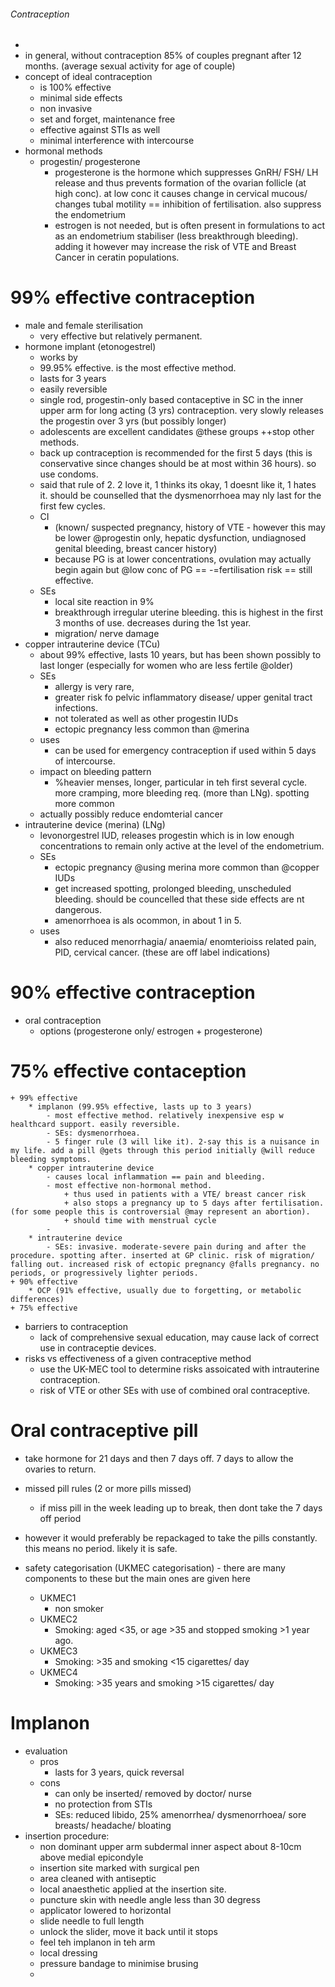 
###### Contraception 
-
- in general, without contraception 85% of couples pregnant after 12 months. (average sexual activity for age of couple)
- concept of ideal contraception
    + is 100% effective
    + minimal side effects
    + non invasive
    + set and forget, maintenance free
    + effective against STIs as well
    + minimal interference with intercourse
- hormonal methods
    + progestin/ progesterone
        * progesterone is the hormone which suppresses GnRH/ FSH/ LH release and thus prevents formation of the ovarian follicle (at high conc). at low conc it causes change in cervical mucous/ changes tubal motility == inhibition of fertilisation. also suppress the endometrium 
        * estrogen is not needed, but is often present in formulations to act as an endometrium stabiliser (less breakthrough bleeding). adding it however may increase the risk of VTE and Breast Cancer in ceratin populations. 


# 99% effective contraception
- male and female sterilisation
    + very effective but relatively permanent.
- hormone implant (etonogestrel)
    + works by 
    + 99.95% effective. is the most effective method. 
    + lasts for 3 years
    + easily reversible
    + single rod, progestin-only based contaceptive in SC in the inner upper arm for long acting (3 yrs) contraception. very slowly releases the progestin over 3 yrs (but possibly longer)
    + adolescents are excellent candidates @these groups ++stop other methods. 
    + back up contraception is recommended for the first 5 days (this is conservative since changes should be at most within 36 hours). so use condoms.
    + said that rule of 2. 2 love it, 1 thinks its okay, 1 doesnt like it, 1 hates it. should be counselled that the dysmenorrhoea may nly last for the first few cycles.  
    + CI
        *  (known/ suspected pregnancy, history of VTE - however this may be lower @progestin only, hepatic dysfunction, undiagnosed genital bleeding, breast cancer history)
        * because PG is at lower concentrations, ovulation may actually begin again but @low conc of PG == -=fertilisation risk == still effective. 
    + SEs
        * local site reaction in 9%
        * breakthrough irregular uterine bleeding. this is highest in the first 3 months of use. decreases during the 1st year. 
        * migration/ nerve damage
- copper intrauterine device (TCu)
    + about 99% effective, lasts 10 years, but has been shown possibly to last longer (especially for women who are less fertile @older)
    + SEs
        * allergy is very rare, 
        * greater risk fo pelvic inflammatory disease/ upper genital tract infections. 
        * not tolerated as well as other progestin IUDs
        * ectopic pregnancy less common than @merina 
    + uses
        * can be used for emergency contraception if used within 5 days of intercourse. 
    + impact on bleeding pattern
        * %heavier menses, longer, particular in teh first several cycle. more cramping, more bleeding req. (more than LNg). spotting more common
    + actually possibly reduce endomterial cancer
- intrauterine device (merina) (LNg)
    + levonorgestrel IUD, releases progestin which is in low enough concentrations to remain only active at the level of the endometrium.
    + SEs
        * ectopic pregnancy @using merina more common than @copper IUDs
        * get increased spotting, prolonged bleeding, unscheduled bleeding. should be councelled that these side effects are nt dangerous. 
        * amenorrhoea is als ocommon, in about 1 in 5.
    + uses
        * also reduced menorrhagia/ anaemia/ enomterioiss related pain, PID, cervical cancer. (these are off label indications)

# 90% effective contraception
- oral contraception
    + options (progesterone only/ estrogen + progesterone)

# 75% effective contaception


    + 99% effective
        * implanon (99.95% effective, lasts up to 3 years)
            - most effective method. relatively inexpensive esp w healthcard support. easily reversible. 
            - SEs: dysmenorrhoea. 
            - 5 finger rule (3 will like it). 2-say this is a nuisance in my life. add a pill @gets through this period initially @will reduce bleeding symptoms. 
        * copper intrauterine device
            - causes local inflammation == pain and bleeding. 
            - most effective non-hormonal method. 
                + thus used in patients with a VTE/ breast cancer risk
                + also stops a pregnancy up to 5 days after fertilisation. (for some people this is controversial @may represent an abortion). 
                + should time with menstrual cycle
            - 
        * intrauterine device
            - SEs: invasive. moderate-severe pain during and after the procedure. spotting after. inserted at GP clinic. risk of migration/ falling out. increased risk of ectopic pregnancy @falls pregnancy. no periods, or progressively lighter periods. 
    + 90% effective
        * OCP (91% effective, usually due to forgetting, or metabolic differences)
    + 75% effective
- barriers to contraception
    + lack of comprehensive sexual education, may cause lack of correct use in contraceptie devices. 
- risks vs effectiveness of a given contraceptive method
    + use the UK-MEC tool to determine risks assoicated with intrauterine contraception.
    + risk of VTE or other SEs with use of combined oral contraceptive. 


# Oral contraceptive pill
- take hormone for 21 days and then 7 days off. 7 days to allow the ovaries to return. 
- missed pill rules (2 or more pills missed)
    + if miss pill in the week leading up to break, then dont take the 7 days off period
- however it would preferably be repackaged to take the pills constantly. this means no period. likely it is safe.

- safety categorisation (UKMEC categorisation) - there are many components to these but the main ones are given here
    + UKMEC1
        * non smoker
    + UKMEC2
        * Smoking: aged <35, or age >35 and stopped smoking >1 year ago. 
    + UKMEC3
        * Smoking: >35 and smoking <15 cigarettes/ day
    + UKMEC4
        * Smoking: >35 years and smoking >15 cigarettes/ day


# Implanon
- evaluation
    + pros
        * lasts for 3 years, quick reversal
    + cons
        * can only be inserted/ removed by doctor/ nurse
        * no protection from STIs
        * SEs: reduced libido, 25% amenorrhea/ dysmenorrhoea/ sore breasts/ headache/ bloating
- insertion procedure:
    + non dominant upper arm subdermal inner aspect about 8-10cm above medial epicondyle
    + insertion site marked with surgical pen
    + area cleaned with antiseptic
    + local anaesthetic applied at the insertion site.
    + puncture skin with needle angle less than 30 degress
    + applicator lowered to horizontal
    + slide needle to full length
    + unlock the slider, move it back until it stops
    + feel teh implanon in teh arm
    + local dressing
    + pressure bandage to minimise brusing
    + 